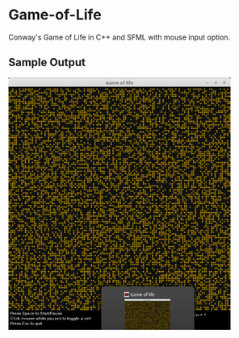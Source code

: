 # Game-of-Life
Conway's Game of Life in C++ and SFML with mouse input option.


## Sample Output
<img src="https://github.com/zaman13/Game-of-Life/blob/master/Game-of-life_output_screen.gif" alt="alt text" width="440">
